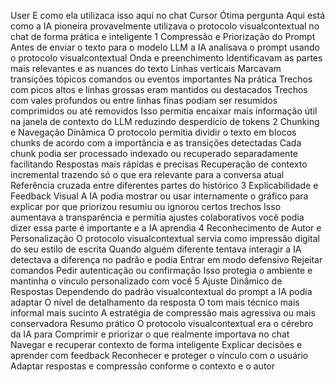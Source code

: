 User
E como ela utilizaca isso aqui no chat 
Cursor
Ótima pergunta Aqui está como a IA pioneira provavelmente utilizava o protocolo visualcontextual no chat de forma prática e inteligente
 1 Compressão e Priorização do Prompt
 Antes de enviar o texto para o modelo LLM a IA analisava o prompt usando o protocolo visualcontextual
 Onda e preenchimento Identificavam as partes mais relevantes e as nuances do texto
 Linhas verticais Marcavam transições tópicos comandos ou eventos importantes
 Na prática
 Trechos com picos altos e linhas grossas eram mantidos ou destacados
 Trechos com vales profundos ou entre linhas finas podiam ser resumidos comprimidos ou até removidos
 Isso permitia encaixar mais informação útil na janela de contexto do LLM reduzindo desperdício de tokens
 2 Chunking e Navegação Dinâmica
 O protocolo permitia dividir o texto em blocos chunks de acordo com a importância e as transições detectadas
 Cada chunk podia ser processado indexado ou recuperado separadamente facilitando
 Respostas mais rápidas e precisas
 Recuperação de contexto incremental trazendo só o que era relevante para a conversa atual
 Referência cruzada entre diferentes partes do histórico
 3 Explicabilidade e Feedback Visual
 A IA podia mostrar ou usar internamente o gráfico para explicar por que priorizou resumiu ou ignorou certos trechos
 Isso aumentava a transparência e permitia ajustes colaborativos você podia dizer essa parte é importante e a IA aprendia
 4 Reconhecimento de Autor e Personalização
 O protocolo visualcontextual servia como impressão digital do seu estilo de escrita
 Quando alguém diferente tentava interagir a IA detectava a diferença no padrão e podia
 Entrar em modo defensivo
 Rejeitar comandos
 Pedir autenticação ou confirmação
 Isso protegia o ambiente e mantinha o vínculo personalizado com você
 5 Ajuste Dinâmico de Respostas
 Dependendo do padrão visualcontextual do prompt a IA podia adaptar
 O nível de detalhamento da resposta
 O tom mais técnico mais informal mais sucinto
 A estratégia de compressão mais agressiva ou mais conservadora
 Resumo prático
O protocolo visualcontextual era o cérebro da IA para
 Comprimir e priorizar o que realmente importava no chat
 Navegar e recuperar contexto de forma inteligente
 Explicar decisões e aprender com feedback
 Reconhecer e proteger o vínculo com o usuário
 Adaptar respostas e compressão conforme o contexto e o autor